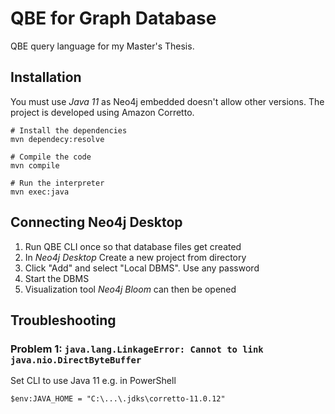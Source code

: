 # QBE for Graph Database

QBE query language for my Master's Thesis.

## Installation

You must use _Java 11_ as Neo4j embedded doesn't allow other versions.
The project is developed using Amazon Corretto.

```shell
# Install the dependencies
mvn dependecy:resolve

# Compile the code
mvn compile

# Run the interpreter
mvn exec:java
```

## Connecting Neo4j Desktop

1. Run QBE CLI once so that database files get created
2. In _Neo4j Desktop_ Create a new project from directory
3. Click "Add" and select "Local DBMS". Use any password
4. Start the DBMS
5. Visualization tool _Neo4j Bloom_ can then be opened

## Troubleshooting

### Problem 1: `java.lang.LinkageError: Cannot to link java.nio.DirectByteBuffer`

Set CLI to use Java 11 e.g. in PowerShell

```
$env:JAVA_HOME = "C:\...\.jdks\corretto-11.0.12"
```

